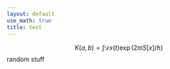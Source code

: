 ```yaml
---
layout: default
use_math: true
title: test
---
```


$$
K(a,b) = \int \mathcal{D}x(t) \exp(2\pi i S[x]/\hbar)
$$
 random stuff
